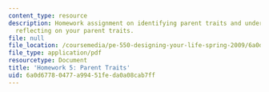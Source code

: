 ```yaml
---
content_type: resource
description: Homework assignment on identifying parent traits and understanding and
  reflecting on your parent traits.
file: null
file_location: /coursemedia/pe-550-designing-your-life-spring-2009/6a0d67780477a99451feda0a08cab7ff_MITPE_550iap09_s09_assn05.pdf
file_type: application/pdf
resourcetype: Document
title: 'Homework 5: Parent Traits'
uid: 6a0d6778-0477-a994-51fe-da0a08cab7ff
---
```

